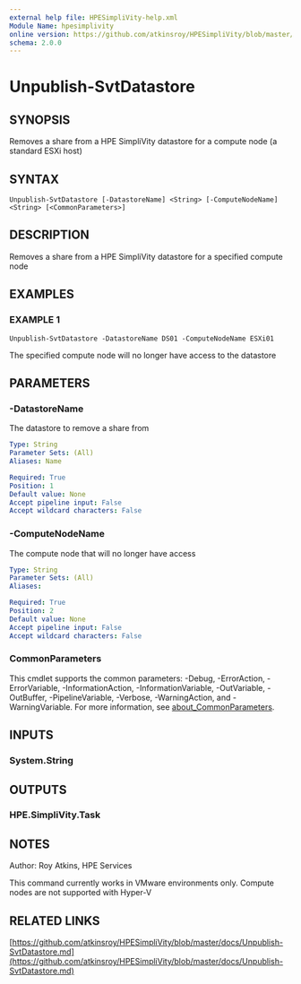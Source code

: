 ```yaml
---
external help file: HPESimpliVity-help.xml
Module Name: hpesimplivity
online version: https://github.com/atkinsroy/HPESimpliVity/blob/master/docs/Unpublish-SvtDatastore.md
schema: 2.0.0
---
```


# Unpublish-SvtDatastore

## SYNOPSIS
Removes a share from a HPE SimpliVity datastore for a compute node (a standard ESXi host)

## SYNTAX

```
Unpublish-SvtDatastore [-DatastoreName] <String> [-ComputeNodeName] <String> [<CommonParameters>]
```

## DESCRIPTION
Removes a share from a HPE SimpliVity datastore for a specified compute node

## EXAMPLES

### EXAMPLE 1
```
Unpublish-SvtDatastore -DatastoreName DS01 -ComputeNodeName ESXi01
```

The specified compute node will no longer have access to the datastore

## PARAMETERS

### -DatastoreName
The datastore to remove a share from

```yaml
Type: String
Parameter Sets: (All)
Aliases: Name

Required: True
Position: 1
Default value: None
Accept pipeline input: False
Accept wildcard characters: False
```

### -ComputeNodeName
The compute node that will no longer have access

```yaml
Type: String
Parameter Sets: (All)
Aliases:

Required: True
Position: 2
Default value: None
Accept pipeline input: False
Accept wildcard characters: False
```

### CommonParameters
This cmdlet supports the common parameters: -Debug, -ErrorAction, -ErrorVariable, -InformationAction, -InformationVariable, -OutVariable, -OutBuffer, -PipelineVariable, -Verbose, -WarningAction, and -WarningVariable. For more information, see [about_CommonParameters](http://go.microsoft.com/fwlink/?LinkID=113216).

## INPUTS

### System.String
## OUTPUTS

### HPE.SimpliVity.Task
## NOTES
Author: Roy Atkins, HPE Services

This command currently works in VMware environments only.
Compute nodes are not supported with Hyper-V

## RELATED LINKS

[https://github.com/atkinsroy/HPESimpliVity/blob/master/docs/Unpublish-SvtDatastore.md](https://github.com/atkinsroy/HPESimpliVity/blob/master/docs/Unpublish-SvtDatastore.md)

